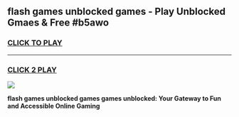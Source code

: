 
## flash games unblocked games - Play Unblocked Gmaes & Free #b5awo
<h3>
<a href="https://news.freeplayer.one?title=flash_games_unblocked_games&ref=26F">CLICK TO PLAY</a></h3>
<hr>

<h3>
<a href="https://news.freeplayer.one?title=flash_games_unblocked_games&ref=26F">CLICK 2 PLAY</a>
  
</h3>

<a href="https://news.freeplayer.one?title=flash_games_unblocked_games&ref=26F/"><img src="https://clearcache.store/games.png"></a>


**flash games unblocked games games unblocked: Your Gateway to Fun and Accessible Online Gaming**
